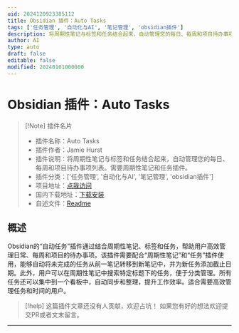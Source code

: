 ```yaml
---
uid: 2024120923385112
title: Obsidian 插件：Auto Tasks
tags: ['任务管理', '自动化与AI', '笔记管理', 'obsidian插件']
description: 将周期性笔记与标签和任务结合起来，自动管理您的每日、每周和项目待办事项列表。需要周期性笔记和任务插件。
author: AI
type: auto
draft: false
editable: false
modified: 20240101000000
---
```


# Obsidian 插件：Auto Tasks

> [!Note] 插件名片
> - 插件名称：Auto Tasks
> - 插件作者：Jamie Hurst
> - 插件说明：将周期性笔记与标签和任务结合起来，自动管理您的每日、每周和项目待办事项列表。需要周期性笔记和任务插件。
> - 插件分类：['任务管理', '自动化与AI', '笔记管理', 'obsidian插件']
> - 项目地址：[点我访问](https://github.com/jamiefdhurst/obsidian-auto-tasks)
> - 国内下载地址：[下载安装](https://pkmer.cn/products/plugin/pluginMarket/?auto-tasks)
> - 自述文件：[Readme](https://ghproxy.net/https://raw.githubusercontent.com/jamiefdhurst/obsidian-auto-tasks/main/README.md)



## 概述

Obsidian的“自动任务”插件通过结合周期性笔记、标签和任务，帮助用户高效管理日常、每周和项目的待办事项。该插件需要配合“周期性笔记”和“任务”插件使用，能够自动将未完成的任务从前一笔记转移到新笔记中，并为新任务添加截止日期。此外，用户可以在周期性笔记中搜索特定标题下的任务，便于分类管理。所有任务还可以集中到一个看板中，自动同步和整理，提升工作效率。适合需要高效管理任务和时间的用户。


> [!help] 
> 这篇插件文章还没有人贡献，欢迎占坑！
> 如果您有好的想法欢迎提交PR或者文末留言。
> 

---



